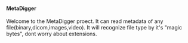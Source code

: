 #### MetaDigger ####

Welcome to the MetaDigger proect.
It can read metadata of any file(binary,dicom,images,video).
It will recognize file type by it's "magic bytes", dont worry about extensions.
